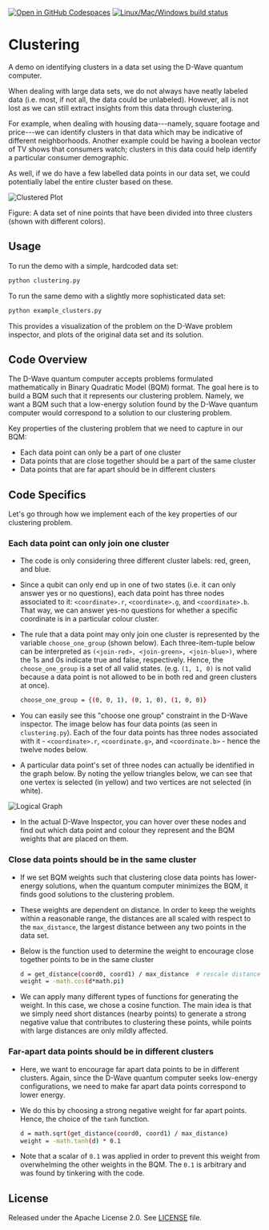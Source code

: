 [![Open in GitHub Codespaces](
  https://img.shields.io/badge/Open%20in%20GitHub%20Codespaces-333?logo=github)](
  https://codespaces.new/dwave-examples/clustering?quickstart=1)
[![Linux/Mac/Windows build status](
  https://circleci.com/gh/dwave-examples/clustering.svg?style=shield)](
  https://circleci.com/gh/dwave-examples/clustering)

# Clustering

A demo on identifying clusters in a data set using the D-Wave quantum computer.

When dealing with large data sets, we do not always have neatly labeled data
(i.e. most, if not all, the data could be unlabeled). However, all is not lost
as we can still extract insights from this data through clustering.

For example, when dealing with housing data---namely, square footage and
price---we can identify clusters in that data which may be indicative of
different neighborhoods. Another example could be having a boolean vector of TV
shows that consumers watch; clusters in this data could help identify a
particular consumer demographic.

As well, if we do have a few labelled data points in our data set, we could
potentially label the entire cluster based on these.

![Clustered Plot](readme_imgs/clustered_plot.png)

Figure: A data set of nine points that have been divided into three clusters
(shown with different colors).

## Usage

To run the demo with a simple, hardcoded data set:

```bash
python clustering.py
```

To run the same demo with a slightly more sophisticated data set:

```bash
python example_clusters.py
```

This provides a visualization of the problem on the D-Wave problem inspector,
and plots of the original data set and its solution.

## Code Overview

The D-Wave quantum computer accepts problems formulated mathematically in Binary
Quadratic Model (BQM) format. The goal here is to build a BQM such that it
represents our clustering problem. Namely, we want a BQM such that a low-energy
solution found by the D-Wave quantum computer would correspond to a solution
to our clustering problem.

Key properties of the clustering problem that we need to capture in our BQM:

* Each data point can only be a part of one cluster
* Data points that are close together should be a part of the same cluster
* Data points that are far apart should be in different clusters

## Code Specifics

Let's go through how we implement each of the key properties of our clustering
problem.

### Each data point can only join one cluster

* The code is only considering three different cluster labels: red, green, and
  blue.
* Since a qubit can only end up in one of two states (i.e. it can only
  answer yes or no questions), each data point has three nodes associated to it:
  `<coordinate>.r`, `<coordinate>.g`, and `<coordinate>.b`. That way, we
  can answer yes-no questions for whether a specific coordinate is in a
  particular colour cluster.
* The rule that a data point may only join one cluster is represented by the
  variable `choose_one_group` (shown below). Each three-item-tuple below can
  be interpreted as `(<join-red>, <join-green>, <join-blue>)`, where the
  1s and 0s indicate true and false, respectively. Hence, the
  `choose_one_group` is a set of all valid states. (e.g. `(1, 1, 0)` is not
  valid because a data point is not allowed to be in both red and green clusters
  at once).

  ```bash
  choose_one_group = {(0, 0, 1), (0, 1, 0), (1, 0, 0)}
  ```

* You can easily see this "choose one group" constraint in the D-Wave inspector.
  The image below has four data points (as seen in `clustering.py`). Each of
  the four data points has three nodes associated with it - `<coordinate>.r`,
  `<coordinate.g>`, and `<coordinate.b>` - hence the twelve nodes below.
* A particular data point's set of three nodes can actually be identified in the
  graph below.  By noting the yellow triangles below, we can see that one vertex
  is selected (in yellow) and two vertices are not selected (in white).

![Logical Graph](readme_imgs/logical_graph.png)

* In the actual D-Wave Inspector, you can hover over these nodes and find out
  which data point and colour they represent and the BQM weights that are placed
  on them.

### Close data points should be in the same cluster

* If we set BQM weights such that clustering close data points has lower-energy
  solutions, when the quantum computer minimizes the BQM, it finds good
  solutions to the clustering problem.
* These weights are dependent on distance. In order to keep the weights within
  a reasonable range, the distances are all scaled with respect to the
  `max_distance`, the largest distance between any two points in the data set.
* Below is the function used to determine the weight to encourage close together
  points to be in the same cluster

  ```bash
  d = get_distance(coord0, coord1) / max_distance  # rescale distance
  weight = -math.cos(d*math.pi)
  ```

* We can apply many different types of functions for generating the weight.
  In this case, we chose a cosine function. The main idea is that we simply
  need short distances (nearby points) to generate a strong negative value that
  contributes to clustering these points, while points with large distances are
  only mildly affected.

### Far-apart data points should be in different clusters

* Here, we want to encourage far apart data points to be in different clusters.
  Again, since the D-Wave quantum computer seeks low-energy configurations, we
  need to make far apart data points correspond to lower energy.
* We do this by choosing a strong negative weight for far apart points. Hence,
  the choice of the `tanh` function.

  ```bash
  d = math.sqrt(get_distance(coord0, coord1) / max_distance)
  weight = -math.tanh(d) * 0.1
  ```

* Note that a scalar of `0.1` was applied in order to prevent this weight from
  overwhelming the other weights in the BQM. The `0.1` is arbitrary and was
  found by tinkering with the code.

## License

Released under the Apache License 2.0. See [LICENSE](LICENSE) file.

